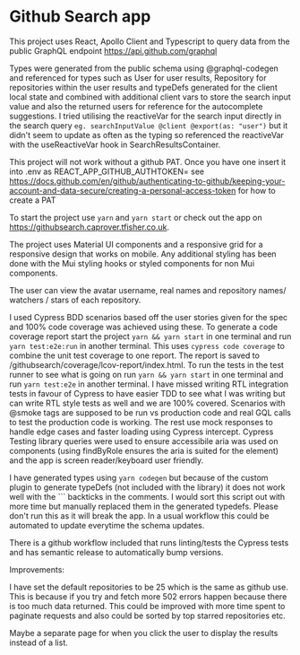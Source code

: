 # Github Search app

This project uses React, Apollo Client and Typescript to query data from the public GraphQL endpoint <https://api.github.com/graphql>

Types were generated from the public schema using @graphql-codegen and referenced for types such as User for user results, Repository for repositories within the user results and typeDefs generated for the client local state and combined with additional client vars to store the search input value and also the returned users for reference for the autocomplete suggestions. I tried utilising the reactiveVar for the search input directly in the search query `eg. searchInputValue @client @export(as: "user")` but it didn't seem to update as often as the typing so referenced the reactiveVar with the useReactiveVar hook in SearchResultsContainer.

This project will not work without a github PAT. Once you have one insert it into .env as REACT_APP_GITHUB_AUTHTOKEN=<your PAT> see <https://docs.github.com/en/github/authenticating-to-github/keeping-your-account-and-data-secure/creating-a-personal-access-token> for how to create a PAT

To start the project use `yarn` and `yarn start` or check out the app on <https://githubsearch.caprover.tfisher.co.uk>.

The project uses Material UI components and a responsive grid for a responsive design that works on mobile. Any additional styling has been done with the Mui styling hooks or styled components for non Mui components.

The user can view the avatar username, real names and repository names/ watchers / stars of each repository.

I used Cypress BDD scenarios based off the user stories given for the spec and 100% code coverage was achieved using these. To generate a code coverage report start the project `yarn && yarn start` in one terminal and run `yarn test:e2e:run` in another terminal. This uses `cypress code coverage` to combine the unit test coverage to one report. The report is saved to /githubsearch/coverage/lcov-report/index.html. To run the tests in the test runner to see what is going on run `yarn && yarn start` in one terminal and run `yarn test:e2e` in another terminal. I have missed writing RTL integration tests in favour of Cypress to have easier TDD to see what I was writing but can write RTL style tests as well and we are 100% covered. Scenarios with @smoke tags are supposed to be run vs production code and real GQL calls to test the production code is working. The rest use mock responses to handle edge cases and faster loading using Cypress intercept. Cypress Testing library queries were used to ensure accessibile aria was used on components (using findByRole ensures the aria is suited for the element) and the app is screen reader/keyboard user friendly.

I have generated types using `yarn codegen` but because of the custom plugin to generate typeDefs (not included with the library) it does not work well with the ``` backticks in the comments. I would sort this script out with more time but manually replaced them in the generated typedefs. Please don't run this as it will break the app. In a usual workflow this could be automated to update everytime the schema updates.

There is a github workflow included that runs linting/tests the Cypress tests and has semantic release to automatically bump versions.

Improvements:

I have set the default repositories to be 25 which is the same as github use. This is because if you try and fetch more 502 errors happen because there is too much data returned. This could be improved with more time spent to paginate requests and also could be sorted by top starred repositories etc.

Maybe a separate page for when you click the user to display the results instead of a list.
